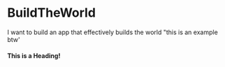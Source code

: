 # BuildTheWorld
I want to build an app that effectively builds the world "this is an example btw'
#### This is a Heading!
    
